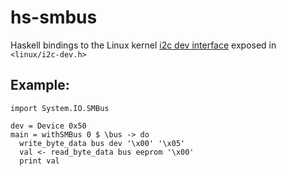 hs-smbus
========

Haskell bindings to the Linux kernel
[i2c dev interface](https://www.kernel.org/doc/Documentation/i2c/dev-interface)
exposed in `<linux/i2c-dev.h>`


Example:
--------

    import System.IO.SMBus

    dev = Device 0x50
    main = withSMBus 0 $ \bus -> do
      write_byte_data bus dev '\x00' '\x05'
      val <- read_byte_data bus eeprom '\x00'
      print val

